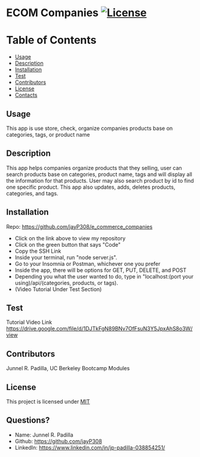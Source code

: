# ECOM Companies [![License](https://img.shields.io/badge/License-MIT-blue.svg)](https://opensource.org/licenses/MIT)

# Table of Contents
* [Usage](#usage)
* [Description](#usage)
* [Installation](#installation)
* [Test](#test)
* [Contributors](#contributors)
* [License](#license)
* [Contacts](#contacts)
  
## Usage
This app is use store, check, organize companies products base on categories, tags, or product name
  
## Description
This app helps companies organize products that they selling, user can search products base on categories, product name, tags and will display all the information for that products. User may also search product by id to find one specific product. This app also updates, adds, deletes products, categories, and tags.
  
## Installation
Repo: https://github.com/jayP308/e_commerce_companies

- Click on the link above to view my repository
- Click on the green button that says "Code"
- Copy the SSH Link
- Inside your terminal, run "node server.js".
- Go to your Insomnia or Postman, whichever one you prefer
- Inside the app, there will be options for GET, PUT, DELETE, and POST
- Depending you what the user wanted to do, type in "localhost:(port your using)/api/(categories, products, or tags).
- (Video Tutorial Under Test Section)

## Test
Tutorial Video Link
https://drive.google.com/file/d/1DJTkFgN89BNv7OfFsuN3Y5JpxAhS8o3W/view

## Contributors
Junnel R. Padilla, UC Berkeley Bootcamp Modules
  
## License
This project is licensed under [MIT](https://opensource.org/licenses/MIT)

## Questions?
* Name: Junnel R. Padilla
* Github: https://github.com/jayP308
* LinkedIn: https://www.linkedin.com/in/jp-padilla-038854251/